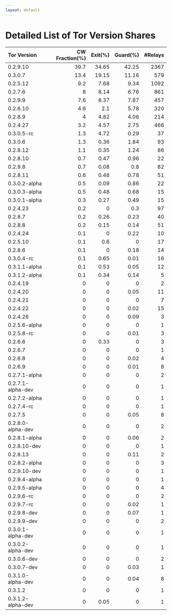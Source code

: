 ```yaml
---
layout: default
---
```



# Detailed List of Tor Version Shares

| Tor Version       |   CW Fraction(%) |   Exit(%) |   Guard(%) |   #Relays |
|:------------------|-----------------:|----------:|-----------:|----------:|
| 0.2.9.10          |             39.7 |     34.65 |      42.25 |      2367 |
| 0.3.0.7           |             13.4 |     19.15 |      11.16 |       579 |
| 0.2.5.12          |              9.2 |      7.68 |       9.34 |      1092 |
| 0.2.7.6           |              8   |      8.14 |       6.76 |       861 |
| 0.2.9.9           |              7.6 |      8.37 |       7.87 |       457 |
| 0.2.6.10          |              4.6 |      2.1  |       5.78 |       320 |
| 0.2.8.9           |              4   |      4.82 |       4.06 |       214 |
| 0.2.4.27          |              3.2 |      4.57 |       2.75 |       466 |
| 0.3.0.5-rc        |              1.3 |      4.72 |       0.29 |        37 |
| 0.3.0.6           |              1.3 |      0.36 |       1.84 |        93 |
| 0.2.8.12          |              1.1 |      0.35 |       1.24 |        86 |
| 0.2.8.10          |              0.7 |      0.47 |       0.96 |        22 |
| 0.2.9.8           |              0.7 |      0.08 |       0.8  |        82 |
| 0.2.8.11          |              0.6 |      0.48 |       0.78 |        51 |
| 0.3.0.2-alpha     |              0.5 |      0.09 |       0.86 |        22 |
| 0.3.0.3-alpha     |              0.5 |      0.48 |       0.68 |        15 |
| 0.3.0.1-alpha     |              0.3 |      0.27 |       0.49 |        15 |
| 0.2.4.23          |              0.2 |      0    |       0.3  |        97 |
| 0.2.8.7           |              0.2 |      0.26 |       0.23 |        40 |
| 0.2.8.8           |              0.2 |      0.15 |       0.14 |        51 |
| 0.2.4.24          |              0.1 |      0    |       0.22 |        10 |
| 0.2.5.10          |              0.1 |      0.6  |       0    |        17 |
| 0.2.8.6           |              0.1 |      0    |       0.18 |        14 |
| 0.3.0.4-rc        |              0.1 |      0.65 |       0.01 |        16 |
| 0.3.1.1-alpha     |              0.1 |      0.53 |       0.05 |        12 |
| 0.3.1.2-alpha     |              0.1 |      0.34 |       0.14 |         5 |
| 0.2.4.19          |              0   |      0    |       0    |         2 |
| 0.2.4.20          |              0   |      0    |       0.05 |        11 |
| 0.2.4.21          |              0   |      0    |       0    |         7 |
| 0.2.4.22          |              0   |      0    |       0.02 |        15 |
| 0.2.4.26          |              0   |      0    |       0.09 |         3 |
| 0.2.5.6-alpha     |              0   |      0    |       0    |         1 |
| 0.2.5.8-rc        |              0   |      0    |       0.01 |         3 |
| 0.2.6.6           |              0   |      0.33 |       0    |         3 |
| 0.2.6.7           |              0   |      0    |       0    |         1 |
| 0.2.6.8           |              0   |      0    |       0.02 |         4 |
| 0.2.6.9           |              0   |      0    |       0.01 |         8 |
| 0.2.7.1-alpha     |              0   |      0    |       0    |         2 |
| 0.2.7.1-alpha-dev |              0   |      0    |       0    |         1 |
| 0.2.7.2-alpha     |              0   |      0    |       0    |         1 |
| 0.2.7.4-rc        |              0   |      0    |       0    |         1 |
| 0.2.7.5           |              0   |      0    |       0.05 |         8 |
| 0.2.8.0-alpha-dev |              0   |      0    |       0    |         2 |
| 0.2.8.1-alpha     |              0   |      0    |       0.06 |         2 |
| 0.2.8.10-dev      |              0   |      0    |       0    |         1 |
| 0.2.8.13          |              0   |      0    |       0.11 |         2 |
| 0.2.8.2-alpha     |              0   |      0    |       0    |         3 |
| 0.2.9.10-dev      |              0   |      0    |       0    |         1 |
| 0.2.9.4-alpha     |              0   |      0    |       0    |         1 |
| 0.2.9.5-alpha     |              0   |      0    |       0    |         4 |
| 0.2.9.6-rc        |              0   |      0    |       0    |         2 |
| 0.2.9.7-rc        |              0   |      0    |       0.02 |         1 |
| 0.2.9.8-dev       |              0   |      0    |       0.07 |         1 |
| 0.2.9.9-dev       |              0   |      0    |       0    |         2 |
| 0.3.0.1-alpha-dev |              0   |      0    |       0    |         1 |
| 0.3.0.2-alpha-dev |              0   |      0    |       0    |         1 |
| 0.3.0.6-dev       |              0   |      0    |       0    |         2 |
| 0.3.0.7-dev       |              0   |      0    |       0.03 |         1 |
| 0.3.1.0-alpha-dev |              0   |      0    |       0.04 |         8 |
| 0.3.1.2           |              0   |      0    |       0    |         1 |
| 0.3.1.2-alpha-dev |              0   |      0.05 |       0    |         1 |